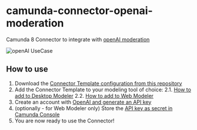 # camunda-connector-openai-moderation

Camunda 8 Connector to integrate with [openAI moderation](https://beta.openai.com/docs/guides/moderation/overview)

![openAI UseCase](https://user-images.githubusercontent.com/42800119/208535269-17e35f83-9fd0-47ec-a91f-b9a5eec1a405.gif)

## How to use

1. Download the [Connector Template configuration from this repository](https://github.com/MaxTru/camunda-connector-openai-moderation/blob/main/openai-moderation-connector.json)
2. Add the Connector Template to your modeling tool of choice:
2.1. [How to add to Desktop Modeler](https://docs.camunda.io/docs/components/modeler/desktop-modeler/element-templates/configuring-templates/)
2.2. [How to add to Web Modeler](https://docs.camunda.io/docs/components/modeler/web-modeler/advanced-modeling/manage-connector-templates/)
3. Create an account with [OpenAI and generate an API key](https://beta.openai.com/account/api-keys)
4. (optionally - for Web Modeler only) Store the [API key as secret in Camunda Console](https://docs.camunda.io/docs/components/console/manage-clusters/manage-secrets/)
5. You are now ready to use the Connector!
